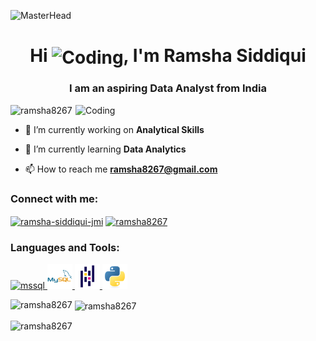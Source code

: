 ![MasterHead](https://wallpaperaccess.com/full/3959399.jpg)
<h1 align="center">Hi <img align="center" alt="Coding" width="70" src="https://i.pinimg.com/originals/72/f5/d8/72f5d83a6fcb756a1d0a5d296eeca0d5.gif">, I'm Ramsha Siddiqui</h1>
<h3 align="center">I am an aspiring Data Analyst from India</h3>
<img align="right" alt="Coding" width="400" src="https://www.careerguide.com/career/wp-content/uploads/2021/07/dream-job_new1.gif">
<p align="left"> <img src="https://komarev.com/ghpvc/?username=ramsha8267&label=Profile%20views&color=0e75b6&style=flat" alt="ramsha8267" /> </p>

- 🔭 I’m currently working on **Analytical Skills**

- 🌱 I’m currently learning **Data Analytics**

- 📫 How to reach me **ramsha8267@gmail.com**

<h3 align="left">Connect with me:</h3>
<p align="left">
<a href="https://linkedin.com/in/ramsha-siddiqui-jmi" target="blank"><img align="center" src="https://raw.githubusercontent.com/rahuldkjain/github-profile-readme-generator/master/src/images/icons/Social/linked-in-alt.svg" alt="ramsha-siddiqui-jmi" height="30" width="40" /></a>
<a href="https://www.hackerrank.com/ramsha8267" target="blank"><img align="center" src="https://raw.githubusercontent.com/rahuldkjain/github-profile-readme-generator/master/src/images/icons/Social/hackerrank.svg" alt="ramsha8267" height="30" width="40" /></a>
</p>

<h3 align="left">Languages and Tools:</h3>
<p align="left"> <a href="https://www.microsoft.com/en-us/sql-server" target="_blank" rel="noreferrer"> <img src="https://www.svgrepo.com/show/303229/microsoft-sql-server-logo.svg" alt="mssql" width="40" height="40"/> </a> <a href="https://www.mysql.com/" target="_blank" rel="noreferrer"> <img src="https://raw.githubusercontent.com/devicons/devicon/master/icons/mysql/mysql-original-wordmark.svg" alt="mysql" width="40" height="40"/> </a> <a href="https://pandas.pydata.org/" target="_blank" rel="noreferrer"> <img src="https://raw.githubusercontent.com/devicons/devicon/2ae2a900d2f041da66e950e4d48052658d850630/icons/pandas/pandas-original.svg" alt="pandas" width="40" height="40"/> </a> <a href="https://www.python.org" target="_blank" rel="noreferrer"> <img src="https://raw.githubusercontent.com/devicons/devicon/master/icons/python/python-original.svg" alt="python" width="40" height="40"/> </a> </p>

<p><img align="left" src="https://github-readme-stats.vercel.app/api/top-langs?username=ramsha8267&show_icons=true&locale=en&layout=compact" alt="ramsha8267" /></p>

<p>&nbsp;<img align="center" src="https://github-readme-stats.vercel.app/api?username=ramsha8267&show_icons=true&locale=en" alt="ramsha8267" /></p>

<p><img align="center" src="https://github-readme-streak-stats.herokuapp.com/?user=ramsha8267&" alt="ramsha8267" /></p>

